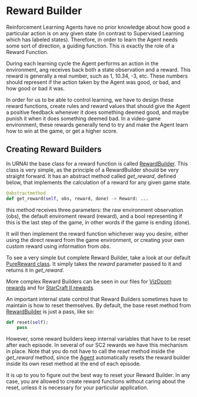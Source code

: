 # Reward Builder

Reinforcement Learning Agents have no prior knowledge about how good a particular action is on any given state (in contrast to Supervised Learning which has labeled states). Therefore, in order to learn the Agent needs some sort of direction, a guiding function. This is exactly the role of a Reward Function.

During each learning cycle the Agent performs an action in the environment, ang receives back both a state observation and a reward. This reward is generally a real number, such as 1, 10.34, -3, etc. These numbers should represent if the action taken by the Agent was good, or bad, and how good or bad it was.

In order for us to be able to control learning, we have to design these reward functions, create rules and reward values that should give the Agent a positive feedback whenever it does something deemed good, and maybe punish it when it does something deemed bad. In a video-game environment, these rewards generally tend to try and make the Agent learn how to win at the game, or get a higher score.

## Creating Reward Builders

In URNAI the base class for a reward function is called [RewardBuilder](./abreward.py). This class is very simple, as the principle of a RewardBuilder should be very straight forward. It has an abstract method called _get_reward_, defined below, that implements the calculation of a reward for any given game state.

```python
@abstractmethod
def get_reward(self, obs, reward, done) -> Reward: ...
```

this method receives three parameters: the raw environment observation (obs), the default enviroment reward (reward), and a bool representing if this is the last step of the game, in other words if the game is ending (done).

It will then implement the reward function whichever way you desire, either using the direct reward from the game environment, or creating your own custom reward using information from _obs_.

To see a very simple but complete Reward Builder, take a look at our default [PureReward class](./default.py). It simply takes the _reward_ parameter passed to it and returns it in _get_reward_.

More complex Reward Builders can be seen in our files for [VizDoom rewards](./vizdoom.py) and for [StarCraft II rewards](./sc2.py).

An important internal state control that Reward Builders sometimes have to maintain is how to reset themselves. By default, the base reset method from [RewardBuilder](./abreward.py) is just a pass, like so:

```python
def reset(self):
    pass
```

However, some reward builders keep internal variables that have to be reset after each episode. In several of our SC2 rewards we have this mechanism in place. Note that you do not have to call the _reset_ method inside the _get_reward_ method, since the [Agent](../base/abagent.py) automatically resets the reward builder inside its own reset method at the end of each episode.

It is up to you to figure out the best way to reset your Reward Builder. In any case, you are allowed to create reward functions without caring about the reset, unless it is necessary for your particular application.
